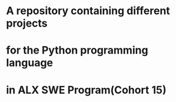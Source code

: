 # A repository containing different projects 
# for the Python programming language 
# in ALX SWE Program(Cohort 15)
